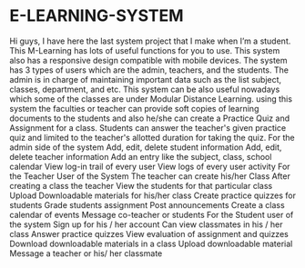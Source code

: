 # E-LEARNING-SYSTEM
Hi guys, I have here the last system project that I make when I’m a student.  This M-Learning has lots of useful functions for you to use. This system also has a responsive design compatible with mobile devices. The system has 3 types of users which are the admin, teachers, and the students. 
The admin is in charge of maintaining important data such as the list subject, classes, department, and etc. This system can be also useful nowadays which some of the classes are under Modular Distance Learning. using this system the faculties or teacher can provide soft copies of learning documents to the students and also he/she can create a  Practice Quiz and Assignment for a class. Students can answer the teacher's given practice quiz and limited to the teacher's allotted duration for taking the quiz.
For the admin side of the system
Add,  edit,  delete student information
Add, edit, delete teacher information 
Add an entry like the subject, class, school calendar
View log-in trail of every user
View logs of every user activity
For the Teacher User of the System
The teacher can create his/her Class
After creating a class the teacher  View the students for that particular class
Upload Downloadable materials for his/her class
Create practice quizzes for students 
Grade students assignment 
Post announcements
Create a class calendar of events 
Message co-teacher or students
For the Student user of the system 
Sign up for his / her account
Can view  classmates in  his / her class
Answer practice quizzes
View evaluation of assignment and quizzes
Download  downloadable materials in a class
Upload downloadable material
Message a teacher or his/ her classmate
